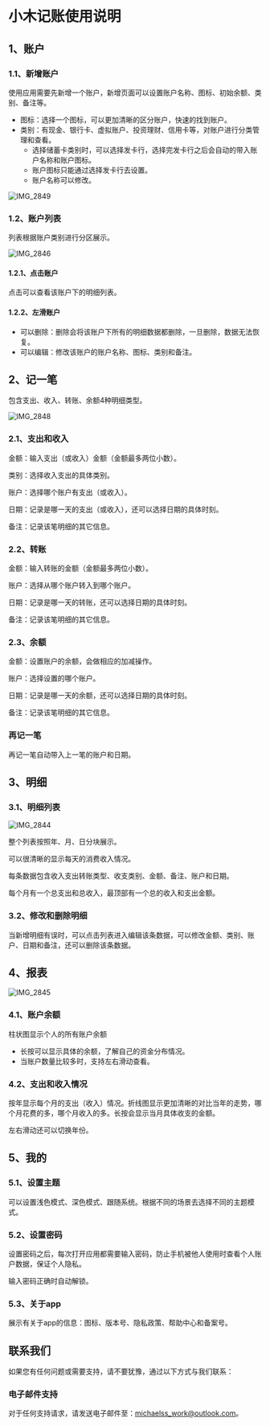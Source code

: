 # 小木记账使用说明

## 1、账户

### 1.1、新增账户

使用应用需要先新增一个账户，新增页面可以设置账户名称、图标、初始余额、类别、备注等。

- 图标：选择一个图标，可以更加清晰的区分账户，快速的找到账户。
- 类别：有现金、银行卡、虚拟账户、投资理财、信用卡等，对账户进行分类管理和查看。
  - 选择储蓄卡类别时，可以选择发卡行，选择完发卡行之后会自动的带入账户名称和账户图标。
  - 账户图标只能通过选择发卡行去设置。
  - 账户名称可以修改。

![IMG_2849](assets/IMG_2849.PNG)

### 1.2、账户列表

列表根据账户类别进行分区展示。

![IMG_2846](assets/IMG_2846.PNG)

#### 1.2.1、点击账户

点击可以查看该账户下的明细列表。

#### 1.2.2、左滑账户

- 可以删除：删除会将该账户下所有的明细数据都删除，一旦删除，数据无法恢复。
- 可以编辑：修改该账户的账户名称、图标、类别和备注。

## 2、记一笔

包含支出、收入、转账、余额4种明细类型。

![IMG_2848](assets/IMG_2848.PNG)

### 2.1、支出和收入

金额：输入支出（或收入）金额（金额最多两位小数）。

类别：选择收入支出的具体类别。

账户：选择哪个账户有支出（或收入）。

日期：记录是哪一天的支出（或收入），还可以选择日期的具体时刻。

备注：记录该笔明细的其它信息。

### 2.2、转账

金额：输入转账的金额（金额最多两位小数）。

账户：选择从哪个账户转入到哪个账户。

日期：记录是哪一天的转账，还可以选择日期的具体时刻。

备注：记录该笔明细的其它信息。

### 2.3、余额

金额：设置账户的余额，会做相应的加减操作。

账户：选择设置的哪个账户。

日期：记录是哪一天的余额，还可以选择日期的具体时刻。

备注：记录该笔明细的其它信息。

### 再记一笔

再记一笔自动带入上一笔的账户和日期。

## 3、明细

### 3.1、明细列表

![IMG_2844](assets/IMG_2844.PNG)

整个列表按照年、月、日分块展示。

可以很清晰的显示每天的消费收入情况。

每条数据包含收入支出转账类型、收支类别、金额、备注、账户和日期。

每个月有一个总支出和总收入，最顶部有一个总的收入和支出金额。

### 3.2、修改和删除明细

当新增明细有误时，可以点击列表进入编辑该条数据，可以修改金额、类别、账户、日期和备注，还可以删除该条数据。

## 4、报表

![IMG_2845](assets/IMG_2845.PNG)

### 4.1、账户余额

柱状图显示个人的所有账户余额

- 长按可以显示具体的余额，了解自己的资金分布情况。
- 当账户数量比较多时，支持左右滑动查看。

### 4.2、支出和收入情况

按年显示每个月的支出（收入）情况。折线图显示更加清晰的对比当年的走势，哪个月花费的多，哪个月收入的多。长按会显示当月具体收支的金额。

左右滑动还可以切换年份。

## 5、我的

### 5.1、设置主题

可以设置浅色模式、深色模式、跟随系统。根据不同的场景去选择不同的主题模式。

### 5.2、设置密码

设置密码之后，每次打开应用都需要输入密码，防止手机被他人使用时查看个人账户数据，保证个人隐私。

输入密码正确时自动解锁。

### 5.3、关于app

展示有关于app的信息：图标、版本号、隐私政策、帮助中心和备案号。

## 联系我们

如果您有任何问题或需要支持，请不要犹豫，通过以下方式与我们联系：

### 电子邮件支持

对于任何支持请求，请发送电子邮件至：michaelss_work@outlook.com。
